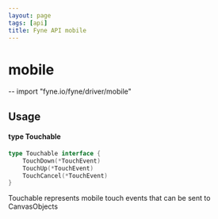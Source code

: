```yaml
---
layout: page
tags: [api]
title: Fyne API mobile
---
```


# mobile
--
    import "fyne.io/fyne/driver/mobile"

## Usage

#### type Touchable

```go
type Touchable interface {
	TouchDown(*TouchEvent)
	TouchUp(*TouchEvent)
	TouchCancel(*TouchEvent)
}
```

Touchable represents mobile touch events that can be sent to CanvasObjects

